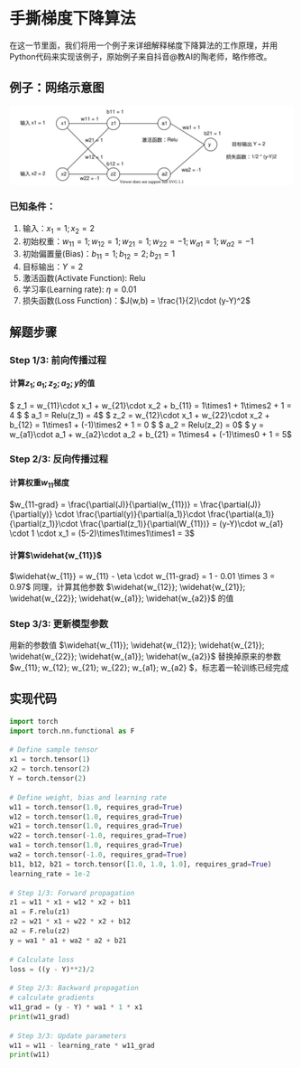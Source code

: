 # 手撕梯度下降算法

在这一节里面，我们将用一个例子来详细解释梯度下降算法的工作原理，并用Python代码来实现该例子，原始例子来自抖音@教AI的陶老师，略作修改。

## 例子：网络示意图

![gradient_descent.svg](assets/gradient_descent.svg?t=1699850467166)

### 已知条件：

1. 输入：$x_1=1; x_2=2$
2. 初始权重：$w_{11}=1; w_{12}=1; w_{21}=1; w_{22}=-1; w_{a1}=1; w_{a2}=-1$
3. 初始偏置量(Bias)：$b_{11}=1; b_{12}=2; b_{21}=1$
4. 目标输出：$Y=2$
5. 激活函数(Activate Function): Relu
6. 学习率(Learning rate): $\eta=0.01$
7. 损失函数(Loss Function)：$J(w,b) = \frac{1}{2}\cdot (y-Y)^2$

## 解题步骤

### Step 1/3: 前向传播过程

#### 计算$z_1; a_1; z_2; a_2; y$的值

$ z_1 = w_{11}\cdot x_1 + w_{21}\cdot x_2 + b_{11} = 1\times1 + 1\times2 + 1 = 4 $
$ a_1 = Relu(z_1) = 4$
$ z_2 = w_{12}\cdot x_1 + w_{22}\cdot x_2 + b_{12} = 1\times1 + (-1)\times2 + 1 = 0 $
$ a_2 = Relu(z_2) = 0$
$ y = w_{a1}\cdot a_1 + w_{a2}\cdot a_2  + b_{21} = 1\times4 + (-1)\times0 + 1 = 5$

### Step 2/3: 反向传播过程

#### 计算权重$w_{11}$梯度

$w_{11-grad} = \frac{\partial(J)}{\partial(w_{11})} = \frac{\partial(J)}{\partial(y)} \cdot \frac{\partial(y)}{\partial(a_1)}\cdot \frac{\partial(a_1)}{\partial(z_1)}\cdot \frac{\partial(z_1)}{\partial(W_{11})} = (y-Y)\cdot w_{a1} \cdot 1 \cdot x_1 = (5-2)\times1\times1\times1 = 3$

#### 计算$\widehat{w_{11}}$

$\widehat{w_{11}} = w_{11} - \eta \cdot w_{11-grad} = 1 - 0.01 \times 3 = 0.97$
同理，计算其他参数 $\widehat{w_{12}}; \widehat{w_{21}}; \widehat{w_{22}}; \widehat{w_{a1}}; \widehat{w_{a2}}$ 的值

### Step 3/3: 更新模型参数

用新的参数值 $\widehat{w_{11}}; \widehat{w_{12}}; \widehat{w_{21}}; \widehat{w_{22}}; \widehat{w_{a1}}; \widehat{w_{a2}}$ 替换掉原来的参数 $w_{11}; w_{12}; w_{21}; w_{22}; w_{a1}; w_{a2} $，标志着一轮训练已经完成

## 实现代码

```python
import torch
import torch.nn.functional as F

# Define sample tensor
x1 = torch.tensor(1)
x2 = torch.tensor(2)
Y = torch.tensor(2)

# Define weight, bias and learning rate
w11 = torch.tensor(1.0, requires_grad=True)
w12 = torch.tensor(1.0, requires_grad=True)
w21 = torch.tensor(1.0, requires_grad=True)
w22 = torch.tensor(-1.0, requires_grad=True)
wa1 = torch.tensor(1.0, requires_grad=True)
wa2 = torch.tensor(-1.0, requires_grad=True)
b11, b12, b21 = torch.tensor([1.0, 1.0, 1.0], requires_grad=True)
learning_rate = 1e-2

# Step 1/3: Forward propagation
z1 = w11 * x1 + w12 * x2 + b11
a1 = F.relu(z1)
z2 = w21 * x1 + w22 * x2 + b12
a2 = F.relu(z2)
y = wa1 * a1 + wa2 * a2 + b21

# Calculate loss
loss = ((y - Y)**2)/2

# Step 2/3: Backward propagation
# calculate gradients
w11_grad = (y - Y) * wa1 * 1 * x1
print(w11_grad)

# Step 3/3: Update parameters
w11 = w11 - learning_rate * w11_grad
print(w11)
```

